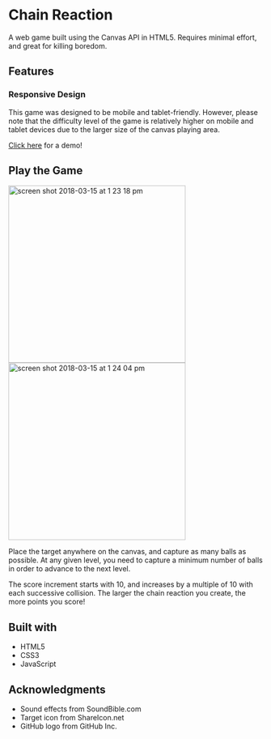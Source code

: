 # Chain Reaction

<p>A web game built using the Canvas API in HTML5. Requires minimal effort, and great for killing boredom.</p>

## Features
### Responsive Design
<p>This game was designed to be mobile and tablet-friendly. However, please note that the difficulty level of the game is relatively higher on mobile and tablet devices due to the larger size of the canvas playing area.</p>

[Click here](https://aletheatoh.github.io/chain-reaction/) for a demo!

## Play the Game

<span><img width="350" alt="screen shot 2018-03-15 at 1 23 18 pm" src="https://user-images.githubusercontent.com/22549537/37445688-48b6019e-2854-11e8-8fcf-72e021b2c6a6.png"></span>
<span><img width="350" alt="screen shot 2018-03-15 at 1 24 04 pm" src="https://user-images.githubusercontent.com/22549537/37445721-7809352e-2854-11e8-97c9-c8463af80c2d.png"></span>

Place the target anywhere on the canvas, and capture as many balls as possible. At any given level, you need to capture a minimum number of balls in order to advance to the next level.

The score increment starts with 10, and increases by a multiple of 10 with each successive collision. The larger the chain reaction you create, the more points you score!

## Built with
- HTML5
- CSS3
- JavaScript

## Acknowledgments
- Sound effects from SoundBible.com
- Target icon from ShareIcon.net
- GitHub logo from GitHub Inc.
